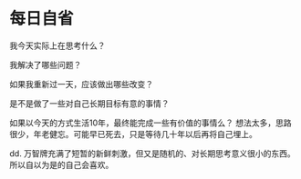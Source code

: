 # 每日自省


我今天实际上在思考什么？

我解决了哪些问题？

如果我重新过一天，应该做出哪些改变？

是不是做了一些对自己长期目标有意的事情？

如果以今天的方式生活10年，最终能完成一些有价值的事情么？
想法太多，思路很少，年老健忘。可能早已死去，只是等待几十年以后再将自己埋上。

 

dd. 万智牌充满了短暂的新鲜刺激，但又是随机的、对长期思考意义很小的东西。所以自以为是的自己会喜欢。